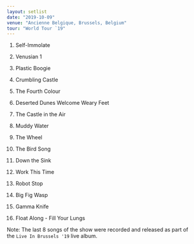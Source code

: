 ```yaml
---
layout: setlist
date: "2019-10-09"
venue: "Ancienne Belgique, Brussels, Belgium"
tour: "World Tour `19"
---
```



 1. Self-Immolate

 2. Venusian 1

 3. Plastic Boogie

 4. Crumbling Castle

 5. The Fourth Colour

 6. Deserted Dunes Welcome Weary Feet

 7. The Castle in the Air

 8. Muddy Water

 9. The Wheel

10. The Bird Song

11. Down the Sink

12. Work This Time

13. Robot Stop

14. Big Fig Wasp

15. Gamma Knife

16. Float Along - Fill Your Lungs


Note: The last 8 songs of the show were recorded and released as part of the `Live In Brussels '19` live album.
